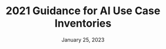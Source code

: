 ---
title: 2021 Guidance for AI Use Case Inventories
date: January 25, 2023
description: 2021 Guidance for AI Use Case Inventories
doc-link: assets/resources/2021 Guidance for Creating Agency Inventories of AI Use Cases 10.06.2021.docx
filters: guidance
---